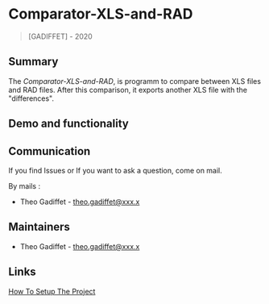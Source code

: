 # Comparator-XLS-and-RAD
>[GADIFFET] - 2020

## Summary

The <i>Comparator-XLS-and-RAD</i>, is programm to compare between XLS files and RAD files.
After this comparison, it exports another XLS file with the "differences".

## Demo and functionality


## Communication

If you find Issues or If you want to ask a question, come on mail.

By mails :
- Theo Gadiffet - theo.gadiffet@xxx.x

## Maintainers

- Theo Gadiffet - theo.gadiffet@xxx.x

## Links

[How To Setup The Project](https://github.com/Gadiffet/comparator-xls-and-rad/blob/main/DEVELOPERS.md)